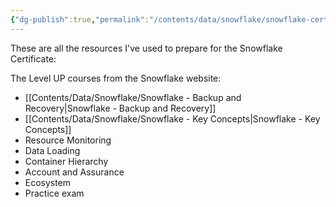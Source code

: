```yaml
---
{"dg-publish":true,"permalink":"/contents/data/snowflake/snowflake-certificate-exam-prep/","tags":["Snowflake","Certificate"]}
---
```


These are all the resources I've used to prepare for the Snowflake Certificate:

The Level UP courses from the Snowflake website:
- [[Contents/Data/Snowflake/Snowflake - Backup and Recovery\|Snowflake - Backup and Recovery]]
- [[Contents/Data/Snowflake/Snowflake - Key Concepts\|Snowflake - Key Concepts]]
- Resource Monitoring
- Data Loading
- Container Hierarchy
- Account and Assurance
- Ecosystem
- Practice exam